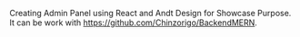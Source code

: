 Creating Admin Panel using React and Andt Design for Showcase Purpose. It can be work with https://github.com/Chinzorigo/BackendMERN.
